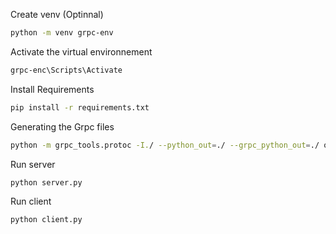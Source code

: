 Create venv (Optinnal)
```bash
python -m venv grpc-env
```

Activate the virtual environnement 
```bash
grpc-enc\Scripts\Activate
```

Install Requirements
```bash
pip install -r requirements.txt
```

Generating the Grpc files 
```bash
python -m grpc_tools.protoc -I./ --python_out=./ --grpc_python_out=./ order.proto
```

Run server
```bash
python server.py
```

Run client
```bash
python client.py
```






